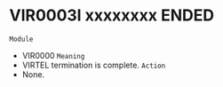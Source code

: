 # VIR0003I xxxxxxxx ENDED
`Module`
- VIR0000
`Meaning`
- VIRTEL termination is complete.
`Action`
- None.
